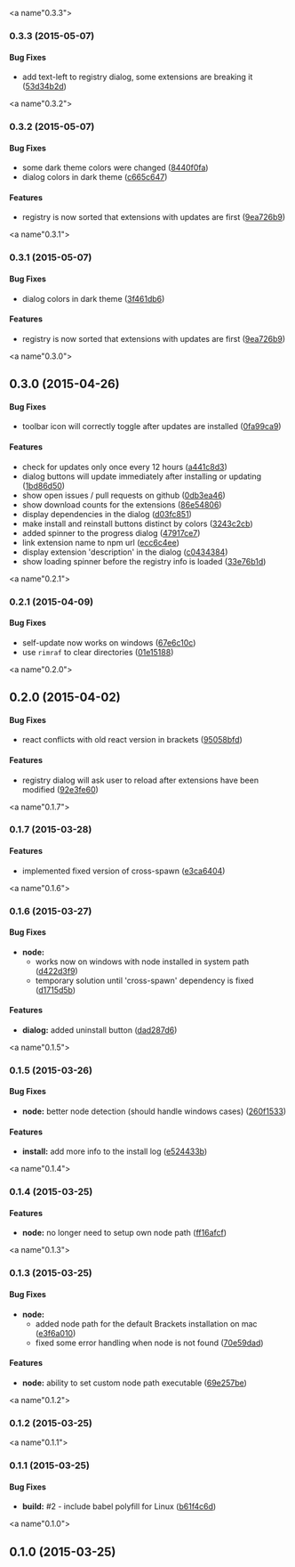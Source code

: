 <a name"0.3.3"></a>
### 0.3.3 (2015-05-07)


#### Bug Fixes

* add text-left to registry dialog, some extensions are breaking it ([53d34b2d](https://github.com/zaggino/brackets-npm-registry/commit/53d34b2d))


<a name"0.3.2"></a>
### 0.3.2 (2015-05-07)


#### Bug Fixes

* some dark theme colors were changed ([8440f0fa](https://github.com/zaggino/brackets-npm-registry/commit/8440f0fa))
* dialog colors in dark theme ([c665c647](https://github.com/zaggino/brackets-npm-registry/commit/c665c647))


#### Features

* registry is now sorted that extensions with updates are first ([9ea726b9](https://github.com/zaggino/brackets-npm-registry/commit/9ea726b9))


<a name"0.3.1"></a>
### 0.3.1 (2015-05-07)


#### Bug Fixes

* dialog colors in dark theme ([3f461db6](https://github.com/zaggino/brackets-npm-registry/commit/3f461db6))


#### Features

* registry is now sorted that extensions with updates are first ([9ea726b9](https://github.com/zaggino/brackets-npm-registry/commit/9ea726b9))


<a name"0.3.0"></a>
## 0.3.0 (2015-04-26)


#### Bug Fixes

* toolbar icon will correctly toggle after updates are installed ([0fa99ca9](https://github.com/zaggino/brackets-npm-registry/commit/0fa99ca9))


#### Features

* check for updates only once every 12 hours ([a441c8d3](https://github.com/zaggino/brackets-npm-registry/commit/a441c8d3))
* dialog buttons will update immediately after installing or updating ([1bd86d50](https://github.com/zaggino/brackets-npm-registry/commit/1bd86d50))
* show open issues / pull requests on github ([0db3ea46](https://github.com/zaggino/brackets-npm-registry/commit/0db3ea46))
* show download counts for the extensions ([86e54806](https://github.com/zaggino/brackets-npm-registry/commit/86e54806))
* display dependencies in the dialog ([d03fc851](https://github.com/zaggino/brackets-npm-registry/commit/d03fc851))
* make install and reinstall buttons distinct by colors ([3243c2cb](https://github.com/zaggino/brackets-npm-registry/commit/3243c2cb))
* added spinner to the progress dialog ([47917ce7](https://github.com/zaggino/brackets-npm-registry/commit/47917ce7))
* link extension name to npm url ([ecc6c4ee](https://github.com/zaggino/brackets-npm-registry/commit/ecc6c4ee))
* display extension 'description' in the dialog ([c0434384](https://github.com/zaggino/brackets-npm-registry/commit/c0434384))
* show loading spinner before the registry info is loaded ([33e76b1d](https://github.com/zaggino/brackets-npm-registry/commit/33e76b1d))


<a name"0.2.1"></a>
### 0.2.1 (2015-04-09)


#### Bug Fixes

* self-update now works on windows ([67e6c10c](https://github.com/zaggino/brackets-npm-registry/commit/67e6c10c))
* use `rimraf` to clear directories ([01e15188](https://github.com/zaggino/brackets-npm-registry/commit/01e15188))


<a name"0.2.0"></a>
## 0.2.0 (2015-04-02)


#### Bug Fixes

* react conflicts with old react version in brackets ([95058bfd](https://github.com/zaggino/brackets-npm-registry/commit/95058bfd))


#### Features

* registry dialog will ask user to reload after extensions have been modified ([92e3fe60](https://github.com/zaggino/brackets-npm-registry/commit/92e3fe60))


<a name"0.1.7"></a>
### 0.1.7 (2015-03-28)


#### Features

* implemented fixed version of cross-spawn ([e3ca6404](https://github.com/zaggino/brackets-npm-registry/commit/e3ca6404))


<a name"0.1.6"></a>
### 0.1.6 (2015-03-27)


#### Bug Fixes

* **node:**
  * works now on windows with node installed in system path ([d422d3f9](https://github.com/zaggino/brackets-npm-registry/commit/d422d3f9))
  * temporary solution until 'cross-spawn' dependency is fixed ([d1715d5b](https://github.com/zaggino/brackets-npm-registry/commit/d1715d5b))


#### Features

* **dialog:** added uninstall button ([dad287d6](https://github.com/zaggino/brackets-npm-registry/commit/dad287d6))


<a name"0.1.5"></a>
### 0.1.5 (2015-03-26)


#### Bug Fixes

* **node:** better node detection (should handle windows cases) ([260f1533](https://github.com/zaggino/brackets-npm-registry/commit/260f1533))


#### Features

* **install:** add more info to the install log ([e524433b](https://github.com/zaggino/brackets-npm-registry/commit/e524433b))


<a name"0.1.4"></a>
### 0.1.4 (2015-03-25)


#### Features

* **node:** no longer need to setup own node path ([ff16afcf](https://github.com/zaggino/brackets-npm-registry/commit/ff16afcf))


<a name"0.1.3"></a>
### 0.1.3 (2015-03-25)


#### Bug Fixes

* **node:**
  * added node path for the default Brackets installation on mac ([e3f6a010](https://github.com/zaggino/brackets-npm-registry/commit/e3f6a010))
  * fixed some error handling when node is not found ([70e59dad](https://github.com/zaggino/brackets-npm-registry/commit/70e59dad))


#### Features

* **node:** ability to set custom node path executable ([69e257be](https://github.com/zaggino/brackets-npm-registry/commit/69e257be))


<a name"0.1.2"></a>
### 0.1.2 (2015-03-25)


<a name"0.1.1"></a>
### 0.1.1 (2015-03-25)


#### Bug Fixes

* **build:** #2 - include babel polyfill for Linux ([b61f4c6d](https://github.com/zaggino/brackets-npm-registry/commit/b61f4c6d))


<a name"0.1.0"></a>
## 0.1.0 (2015-03-25)


